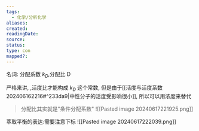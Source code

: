 ```yaml
---
tags:
  - 化学/分析化学
aliases: 
created: 
readingDate: 
source: 
status: 
type: con
mapped?:
---
```

名词: 分配系数 $k_{D}$,分配比 D

严格来讲, ,活度比才能构成 $k_{D}$ 这个常数, 但是由于[[活度与活度系数202406162216#^233da9|中性分子的活度受影响很小]], 所以可以用浓度来替代

>分配比其实就是"条件分配系数"
![[Pasted image 20240617221925.png]]


萃取平衡的表达:需要注意下标
![[Pasted image 20240617222039.png]]


